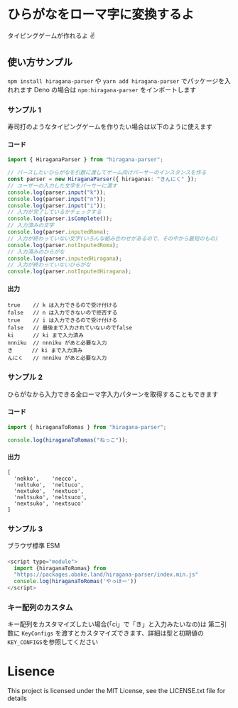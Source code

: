 # ひらがなをローマ字に変換するよ

タイピングゲームが作れるよ ✌️

## 使い方サンプル

`npm install hiragana-parser` や `yarn add hiragana-parser` でパッケージを入れれます
Deno の場合は `npm:hiragana-parser` をインポートします

### サンプル 1

寿司打のようなタイピングゲームを作りたい場合は以下のように使えます

#### コード

```typescript
import { HiraganaParser } from "hiragana-parser";

// パースしたいひらがなを引数に渡してゲーム向けパーサーのインスタンスを作る
const parser = new HiraganaParser({ hiraganas: "きんにく" });
// ユーザーの入力した文字をパーサーに渡す
console.log(parser.input("k"));
console.log(parser.input("n"));
console.log(parser.input("i"));
// 入力が完了しているかチェックする
console.log(parser.isComplete());
// 入力済みの文字
console.log(parser.inputedRoma);
// 入力が終わっていない文字(いろんな組み合わせがあるので、その中から最短のもの)
console.log(parser.notInputedRoma);
// 入力済みのひらがな
console.log(parser.inputedHiragana);
// 入力が終わっていないひらがな
console.log(parser.notInputedHiragana);
```

#### 出力

```
true    // k は入力できるので受け付ける
false   // n は入力できないので拒否する
true    // i は入力できるので受け付ける
false   // 最後まで入力されていないのでfalse
ki      // ki まで入力済み
nnniku  // nnniku があと必要な入力
き      // ki まで入力済み
んにく   // nnniku があと必要な入力
```

### サンプル 2

ひらがなから入力できる全ローマ字入力パターンを取得することもできます

#### コード

```typescript
import { hiraganaToRomas } from "hiragana-parser";

console.log(hiraganaToRomas("ねっこ"));
```

#### 出力

```
[
  'nekko',    'necco',
  'neltuko',  'neltuco',
  'nextuko',  'nextuco',
  'neltsuko', 'neltsuco',
  'nextsuko', 'nextsuco'
]
```

### サンプル 3

ブラウザ標準 ESM

####

```javascript
<script type="module">
  import {hiraganaToRomas} from
  "https://packages.obake.land/hiragana-parser/index.min.js"
  console.log(hiraganaToRomas('やっほー'))
</script>
```

### キー配列のカスタム

キー配列をカスタマイズしたい場合(「ci」で「き」と入力みたいなの)は 第二引数に `KeyConfigs` を渡すとカスタマイズできます、詳細は型と初期値の`KEY_CONFIGS`を参照してください

# Lisence

This project is licensed under the MIT License, see the LICENSE.txt file for details
